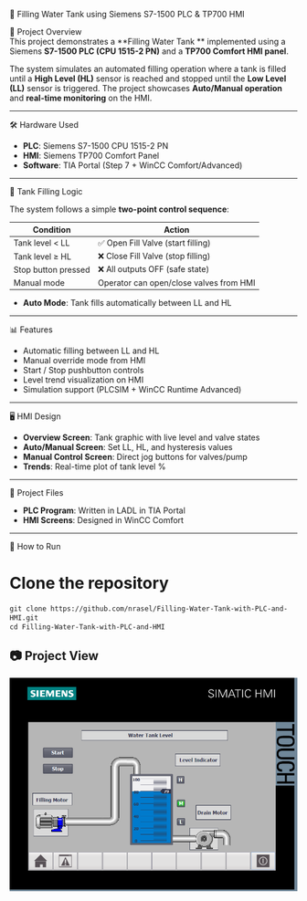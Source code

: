 🚰 Filling Water Tank using Siemens S7-1500 PLC & TP700 HMI

📌 Project Overview  
This project demonstrates a **Filling Water Tank ** implemented using a Siemens **S7-1500 PLC (CPU 1515-2 PN)** and a **TP700 Comfort HMI panel**.  

The system simulates an automated filling operation where a tank is filled until a **High Level (HL)** sensor is reached and stopped until the **Low Level (LL)** sensor is triggered. The project showcases **Auto/Manual operation** and **real-time monitoring** on the HMI.  

---

🛠 Hardware Used  
- **PLC**: Siemens S7-1500 CPU 1515-2 PN  
- **HMI**: Siemens TP700 Comfort Panel  
- **Software**: TIA Portal (Step 7 + WinCC Comfort/Advanced)  

---

🔄 Tank Filling Logic  

The system follows a simple **two-point control sequence**:  

| Condition                 | Action                          |
|---------------------------|---------------------------------|
| Tank level < LL           | ✅ Open Fill Valve (start filling) |
| Tank level ≥ HL           | ❌ Close Fill Valve (stop filling) |
| Stop button pressed       | ❌ All outputs OFF (safe state)   |
| Manual mode               | Operator can open/close valves from HMI |

- **Auto Mode**: Tank fills automatically between LL and HL  

---

📊 Features  
- Automatic filling between LL and HL  
- Manual override mode from HMI  
- Start / Stop  pushbutton controls  
- Level trend visualization on HMI  
- Simulation support (PLCSIM + WinCC Runtime Advanced)  

---

🖥 HMI Design  
- **Overview Screen**: Tank graphic with live level and valve states  
- **Auto/Manual Screen**: Set LL, HL, and hysteresis values  
- **Manual Control Screen**: Direct jog buttons for valves/pump  
- **Trends**: Real-time plot of tank level %  

---

📂 Project Files  
- **PLC Program**: Written in LADL in TIA Portal  
- **HMI Screens**: Designed in WinCC Comfort  

---



🚀 How to Run  

  # Clone the repository
    git clone https://github.com/nrasel/Filling-Water-Tank-with-PLC-and-HMI.git
    cd Filling-Water-Tank-with-PLC-and-HMI

## 📷 Project View
![Traffic Light Interface](https://github.com/nrasel/Filling-Water-Tank-with-PLC-and-HMI/blob/5f79fab69f99fdd8663d53bed441ae2cabd0044e/Filling%20Water%20Tank.PNG)

